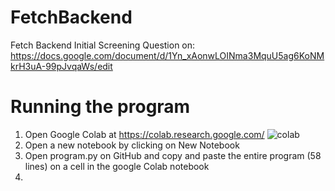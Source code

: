 # FetchBackend
Fetch Backend Initial Screening Question on: https://docs.google.com/document/d/1Yn_xAonwLOINma3MquU5ag6KoNMkrH3uA-99pJvqaWs/edit
# Running the program
1. Open Google Colab at https://colab.research.google.com/ ![colab](https://user-images.githubusercontent.com/124424840/216755211-4f99af95-4a98-4eb0-9aa5-3daca4b76d10.jpg)
2. Open a new notebook by clicking on New Notebook
3. Open program.py on GitHub and copy and paste the entire program (58 lines) on a cell in the google Colab notebook
4. 
